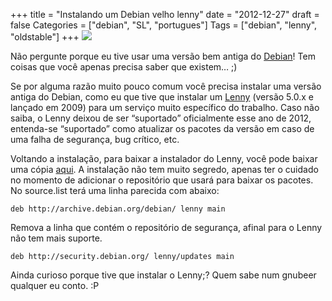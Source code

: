 +++
title = "Instalando um Debian velho lenny"
date = "2012-12-27"
draft = false
Categories = ["debian", "SL", "portugues"]
Tags = ["debian", "lenny", "oldstable"]
+++
![](/images/debian-lenny.jpg)

Não pergunte porque eu tive usar uma versão bem antiga do
[Debian](http://www.debian.org)! Tem coisas que você apenas precisa
saber que existem… ;)

Se por alguma razão muito pouco comum você precisa instalar uma versão
antiga do Debian, como eu que tive que instalar um
[Lenny](http://www.debian.org/releases/lenny) (versão 5.0.x e lançado em
2009) para um serviço muito específico do trabalho. Caso não saiba, o
Lenny deixou de ser “suportado” oficialmente esse ano de 2012,
entenda-se “suportado” como atualizar os pacotes da versão em caso de
uma falha de segurança, bug crítico, etc.

Voltando a instalação, para baixar a instalador do Lenny, você pode
baixar uma cópia
[aqui](http://www.debian.org/releases/lenny/debian-installer/). A
instalação não tem muito segredo, apenas ter o cuidado no momento de
adicionar o repositório que usará para baixar os pacotes. No source.list
terá uma linha parecida com abaixo:

    deb http://archive.debian.org/debian/ lenny main

Remova a linha que contém o repositório de segurança, afinal para o
Lenny não tem mais suporte.

    deb http://security.debian.org/ lenny/updates main

Ainda curioso porque tive que instalar o Lenny;? Quem sabe num gnubeer
qualquer eu conto. :P
